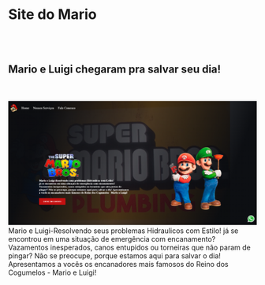 <h1>Site do Mario</h1>
<br>
<br>
<h2>Mario e Luigi chegaram pra salvar seu dia!</h2>
<br>
<br>
<img src="https://github.com/Giovani1019/site-mario/blob/main/mario-luigi.png?raw=true"


<p> Mario e Luigi-Resolvendo seus problemas Hidraulicos com Estilo!
    já se encontrou em uma situação de emergência com encanamento? Vazamentos inesperados,
   canos entupidos ou torneiras que não param de pingar? Não se preocupe, porque estamos aqui para 
  salvar o dia! Apresentamos a vocês os encanadores mais famosos do Reino dos Cogumelos -
  Mario e Luigi!</p>
